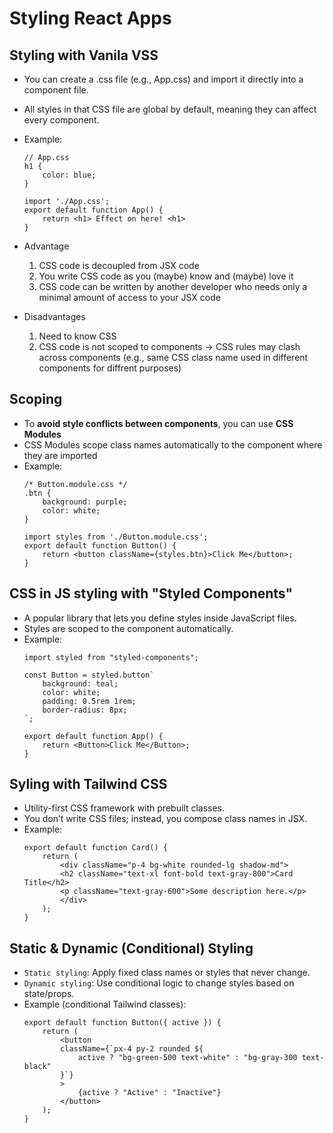 Styling React Apps
==
## Styling with Vanila VSS
- You can create a .css file (e.g., App.css) and import it directly into a component file.
- All styles in that CSS file are global by default, meaning they can affect every component.
- Example:
    ```
    // App.css
    h1 {
        color: blue;
    }

    import './App.css';
    export default function App() {
        return <h1> Effect on here! <h1>
    }
    ```

- Advantage
    1. CSS code is decoupled from JSX code
    2. You write CSS code as you (maybe) know and (maybe) love it
    3. CSS code can be written by another developer who needs only a minimal amount of access to your JSX code
- Disadvantages
    1. Need to know CSS
    2. CSS code is not scoped to components -> CSS rules may clash across components (e.g., same CSS class name used in different components for diffrent purposes)

## Scoping
- To **avoid style conflicts between components**, you can use **CSS Modules**
- CSS Modules scope class names automatically to the component where they are imported
- Example:
    ```
    /* Button.module.css */
    .btn {
        background: purple;
        color: white;
    }

    import styles from './Button.module.css';
    export default function Button() {
        return <button className={styles.btn}>Click Me</button>;
    }
    ```

## CSS in JS styling with "Styled Components"
- A popular library that lets you define styles inside JavaScript files.
- Styles are scoped to the component automatically.
- Example:
    ```
    import styled from "styled-components";

    const Button = styled.button`
        background: teal;
        color: white;
        padding: 0.5rem 1rem;
        border-radius: 8px;
    `;

    export default function App() {
        return <Button>Click Me</Button>;
    }

    ```

## Syling with Tailwind CSS
- Utility-first CSS framework with prebuilt classes.
- You don’t write CSS files; instead, you compose class names in JSX.
- Example:
    ```
    export default function Card() {
        return (
            <div className="p-4 bg-white rounded-lg shadow-md">
            <h2 className="text-xl font-bold text-gray-800">Card Title</h2>
            <p className="text-gray-600">Some description here.</p>
            </div>
        );
    }
    ```

## Static & Dynamic (Conditional) Styling
- `Static styling`: Apply fixed class names or styles that never change.
- `Dynamic styling`: Use conditional logic to change styles based on state/props.
- Example (conditional Tailwind classes):
    ```
    export default function Button({ active }) {
        return (
            <button
            className={`px-4 py-2 rounded ${
                active ? "bg-green-500 text-white" : "bg-gray-300 text-black"
            }`}
            >
                {active ? "Active" : "Inactive"}
            </button>
        );
    }
    ```
